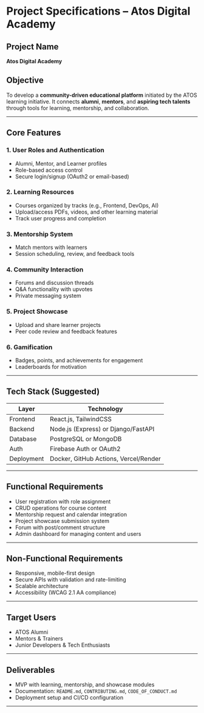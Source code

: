 # **Project Specifications – Atos Digital Academy**

## Project Name
**Atos Digital Academy**

## Objective
To develop a **community-driven educational platform** initiated by the ATOS learning initiative. It connects **alumni**, **mentors**, and **aspiring tech talents** through tools for learning, mentorship, and collaboration.

---

## Core Features

### 1. User Roles and Authentication
- Alumni, Mentor, and Learner profiles
- Role-based access control
- Secure login/signup (OAuth2 or email-based)

### 2. Learning Resources
- Courses organized by tracks (e.g., Frontend, DevOps, AI)
- Upload/access PDFs, videos, and other learning material
- Track user progress and completion

### 3. Mentorship System
- Match mentors with learners
- Session scheduling, review, and feedback tools

### 4. Community Interaction
- Forums and discussion threads
- Q&A functionality with upvotes
- Private messaging system

### 5. Project Showcase
- Upload and share learner projects
- Peer code review and feedback features

### 6. Gamification
- Badges, points, and achievements for engagement
- Leaderboards for motivation

---

## Tech Stack (Suggested)

| Layer       | Technology             |
|-------------|------------------------|
| Frontend    | React.js, TailwindCSS  |
| Backend     | Node.js (Express) or Django/FastAPI |
| Database    | PostgreSQL or MongoDB  |
| Auth        | Firebase Auth or OAuth2 |
| Deployment  | Docker, GitHub Actions, Vercel/Render |

---

## Functional Requirements
- User registration with role assignment
- CRUD operations for course content
- Mentorship request and calendar integration
- Project showcase submission system
- Forum with post/comment structure
- Admin dashboard for managing content and users

---

## Non-Functional Requirements
- Responsive, mobile-first design
- Secure APIs with validation and rate-limiting
- Scalable architecture
- Accessibility (WCAG 2.1 AA compliance)

---

## Target Users
- ATOS Alumni
- Mentors & Trainers
- Junior Developers & Tech Enthusiasts

---

## Deliverables
- MVP with learning, mentorship, and showcase modules
- Documentation: `README.md`, `CONTRIBUTING.md`, `CODE_OF_CONDUCT.md`
- Deployment setup and CI/CD configuration

---